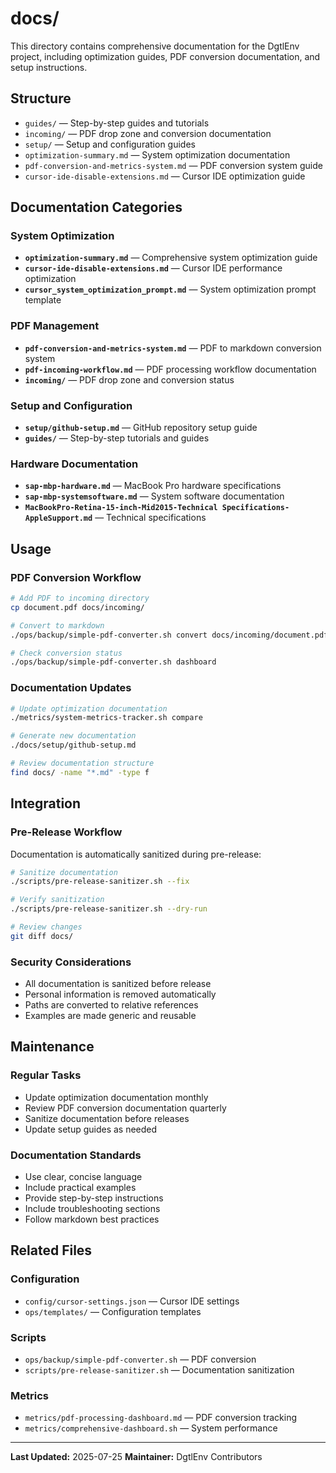 # docs/

This directory contains comprehensive documentation for the DgtlEnv project, including optimization guides, PDF conversion documentation, and setup instructions.

## Structure
- `guides/` — Step-by-step guides and tutorials
- `incoming/` — PDF drop zone and conversion documentation
- `setup/` — Setup and configuration guides
- `optimization-summary.md` — System optimization documentation
- `pdf-conversion-and-metrics-system.md` — PDF conversion system guide
- `cursor-ide-disable-extensions.md` — Cursor IDE optimization guide

## Documentation Categories

### System Optimization
- **`optimization-summary.md`** — Comprehensive system optimization guide
- **`cursor-ide-disable-extensions.md`** — Cursor IDE performance optimization
- **`cursor_system_optimization_prompt.md`** — System optimization prompt template

### PDF Management
- **`pdf-conversion-and-metrics-system.md`** — PDF to markdown conversion system
- **`pdf-incoming-workflow.md`** — PDF processing workflow documentation
- **`incoming/`** — PDF drop zone and conversion status

### Setup and Configuration
- **`setup/github-setup.md`** — GitHub repository setup guide
- **`guides/`** — Step-by-step tutorials and guides

### Hardware Documentation
- **`sap-mbp-hardware.md`** — MacBook Pro hardware specifications
- **`sap-mbp-systemsoftware.md`** — System software documentation
- **`MacBookPro-Retina-15-inch-Mid2015-Technical Specifications-AppleSupport.md`** — Technical specifications

## Usage

### PDF Conversion Workflow
```bash
# Add PDF to incoming directory
cp document.pdf docs/incoming/

# Convert to markdown
./ops/backup/simple-pdf-converter.sh convert docs/incoming/document.pdf

# Check conversion status
./ops/backup/simple-pdf-converter.sh dashboard
```

### Documentation Updates
```bash
# Update optimization documentation
./metrics/system-metrics-tracker.sh compare

# Generate new documentation
./docs/setup/github-setup.md

# Review documentation structure
find docs/ -name "*.md" -type f
```

## Integration

### Pre-Release Workflow
Documentation is automatically sanitized during pre-release:
```bash
# Sanitize documentation
./scripts/pre-release-sanitizer.sh --fix

# Verify sanitization
./scripts/pre-release-sanitizer.sh --dry-run

# Review changes
git diff docs/
```

### Security Considerations
- All documentation is sanitized before release
- Personal information is removed automatically
- Paths are converted to relative references
- Examples are made generic and reusable

## Maintenance

### Regular Tasks
- Update optimization documentation monthly
- Review PDF conversion documentation quarterly
- Sanitize documentation before releases
- Update setup guides as needed

### Documentation Standards
- Use clear, concise language
- Include practical examples
- Provide step-by-step instructions
- Include troubleshooting sections
- Follow markdown best practices

## Related Files

### Configuration
- `config/cursor-settings.json` — Cursor IDE settings
- `ops/templates/` — Configuration templates

### Scripts
- `ops/backup/simple-pdf-converter.sh` — PDF conversion
- `scripts/pre-release-sanitizer.sh` — Documentation sanitization

### Metrics
- `metrics/pdf-processing-dashboard.md` — PDF conversion tracking
- `metrics/comprehensive-dashboard.sh` — System performance

---

**Last Updated:** 2025-07-25
**Maintainer:** DgtlEnv Contributors
